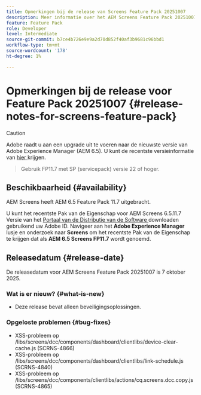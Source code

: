 ```yaml
---
title: Opmerkingen bij de release van Screens Feature Pack 20251007
description: Meer informatie over het AEM Screens Feature Pack 20251007 dat op 7 oktober 2025 werd vrijgegeven.
feature: Feature Pack
role: Developer
level: Intermediate
source-git-commit: b7ce4b726e9e9a2d70d852f40af3b9681c96bbd1
workflow-type: tm+mt
source-wordcount: '178'
ht-degree: 1%

---
```


# Opmerkingen bij de release voor Feature Pack 20251007 {#release-notes-for-screens-feature-pack}

>[!CAUTION]
>Adobe raadt u aan een upgrade uit te voeren naar de nieuwste versie van Adobe Experience Manager (AEM 6.5). U kunt de recentste versieinformatie van [ hier ](https://experienceleague.adobe.com/en/docs/experience-manager-65/content/release-notes/release-notes) krijgen.
>>Gebruik FP11.7 met SP (servicepack) versie 22 of hoger.

## Beschikbaarheid {#availability}

AEM Screens heeft AEM 6.5 Feature Pack 11.7 uitgebracht.

U kunt het recentste Pak van de Eigenschap voor AEM Screens 6.5.11.7 Versie van het [ Portaal van de Distributie van de Software ](https://experience.adobe.com/#/downloads/content/software-distribution/en/aem.html) downloaden gebruikend uw Adobe ID. Navigeer aan het **Adobe Experience Manager** lusje en onderzoek naar **Screens** om het recentste Pak van de Eigenschap te krijgen dat als **AEM 6.5 Screens FP11.7** wordt genoemd.

## Releasedatum {#release-date}

De releasedatum voor AEM Screens Feature Pack 20251007 is 7 oktober 2025.

### Wat is er nieuw? {#what-is-new}

* Deze release bevat alleen beveiligingsoplossingen.

### Opgeloste problemen {#bug-fixes}

* XSS-probleem op /libs/screens/dcc/components/dashboard/clientlibs/device-clear-cache.js (SCRNS-4866)
* XSS-probleem op /libs/screens/dcc/components/dashboard/clientlibs/link-schedule.js (SCRNS-4840)
* XSS-probleem op /libs/screens/dcc/components/clientlibs/actions/cq.screens.dcc.copy.js (SCRNS-4865)
